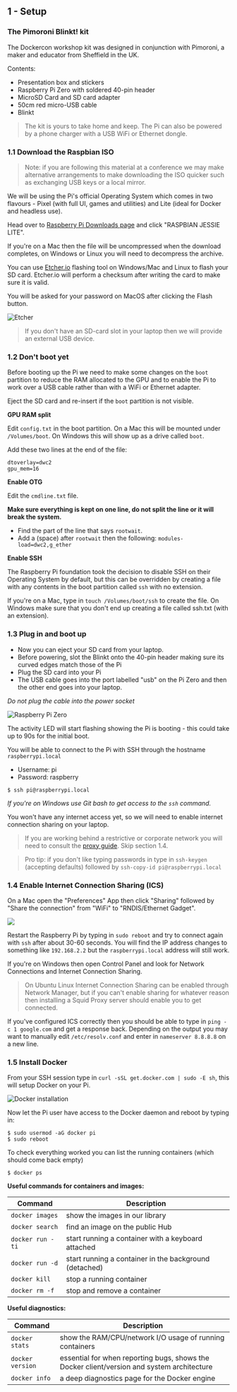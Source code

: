 ## 1 - Setup

### The Pimoroni Blinkt! kit

The Dockercon workshop kit was designed in conjunction with Pimoroni, a maker and educator from Sheffield in the UK.

Contents:

* Presentation box and stickers
* Raspberry Pi Zero with soldered 40-pin header
* MicroSD Card and SD card adapter
* 50cm red micro-USB cable
* Blinkt

> The kit is yours to take home and keep. The Pi can also be powered by a phone charger with a USB WiFi or Ethernet dongle.

### 1.1 Download the Raspbian ISO

> Note: if you are following this material at a conference we may make alternative arrangements to make downloading the ISO quicker such as exchanging USB keys or a local mirror.

We will be using the Pi's official Operating System which comes in two flavours - Pixel (with full UI, games and utilities) and Lite (ideal for Docker and headless use).

Head over to [Raspberry Pi Downloads page](https://www.raspberrypi.org/downloads/raspbian/) and click "RASPBIAN JESSIE LITE".

If you're on a Mac then the file will be uncompressed when the download completes, on Windows or Linux you will need to decompress the archive.

You can use [Etcher.io](https://etcher.io) flashing tool on Windows/Mac and Linux to flash your SD card. Etcher.io will perform a checksum after writing the card to make sure it is valid.

You will be asked for your password on MacOS after clicking the Flash button. 

![Etcher](https://pbs.twimg.com/media/C29Ex0WXUAERiXw.jpg)

> If you don't have an SD-card slot in your laptop then we will provide an external USB device.

### 1.2 Don't boot yet

Before booting up the Pi we need to make some changes on the `boot` partition to reduce the RAM allocated to the GPU and to enable the Pi to work over a USB cable rather than with a WiFi or Ethernet adapter.

Eject the SD card and re-insert if the `boot` partition is not visible.

**GPU RAM split**

Edit `config.txt` in the boot partition. On a Mac this will be mounted under `/Volumes/boot`. On Windows this will show up as a drive called `boot`.

Add these two lines at the end of the file:

```
dtoverlay=dwc2
gpu_mem=16
```

**Enable OTG**

Edit the `cmdline.txt` file. 

**Make sure everything is kept on one line, do not split the line or it will break the system.**

* Find the part of the line that says `rootwait`. 
* Add a (space) after `rootwait` then the following: `modules-load=dwc2,g_ether`

**Enable SSH**

The Raspberry Pi foundation took the decision to disable SSH on their Operating System by default, but this can be overridden by creating a file with any contents in the boot partition called `ssh` with no extension.

If you're on a Mac, type in `touch /Volumes/boot/ssh` to create the file. On Windows make sure that you don't end up creating a file called ssh.txt (with an extension).

### 1.3 Plug in and boot up

* Now you can eject your SD card from your laptop.
* Before powering, slot the Blinkt onto the 40-pin header making sure its curved edges match those of the Pi
* Plug the SD card into your Pi
* The USB cable goes into the port labelled "usb" on the Pi Zero and then the other end goes into your laptop.

*Do not plug the cable into the power socket*

![Raspberry Pi Zero](https://pbs.twimg.com/media/C3e_27aWQAELXDd.jpg)


The activity LED will start flashing showing the Pi is booting - this could take up to 90s for the initial boot.

You will be able to connect to the Pi with SSH through the hostname `raspberrypi.local`

* Username: pi
* Password: raspberry

```
$ ssh pi@raspberrypi.local
```

*If you're on Windows use Git bash to get access to the `ssh` command.*

You won't have any internet access yet, so we will need to enable internet connection sharing on your laptop.

> If you are working behind a restrictive or corporate network you will need to consult the [proxy guide](https://github.com/alexellis/dockercon-blinkt/blob/master/PROXIES.md). Skip section 1.4.

> Pro tip: if you don't like typing passwords in type in `ssh-keygen` (accepting defaults) followed by `ssh-copy-id pi@raspberrypi.local`

### 1.4 Enable Internet Connection Sharing (ICS)

On a Mac open the "Preferences" App then click "Sharing" followed by  "Share the connection" from "WiFi" to "RNDIS/Ethernet Gadget".

![](http://blog.alexellis.io/content/images/2016/12/Screen-Shot-2016-12-20-at-8-48-43-PM.png)

Restart the Raspberry Pi by typing in `sudo reboot` and try to connect again with `ssh` after about 30-60 seconds. You will find the IP address changes to something like `192.168.2.2` but the `raspberrypi.local` address will still work.

If you're on Windows then open Control Panel and look for Network Connections and Internet Connection Sharing.

> On Ubuntu Linux Internet Connection Sharing can be enabled through Network Manager, but if you can't enable sharing for whatever reason then installing a Squid Proxy server should enable you to get connected.

If you've configured ICS correctly then you should be able to type in `ping -c 1 google.com` and get a response back. Depending on the output you may want to manually edit `/etc/resolv.conf` and enter in `nameserver 8.8.8.8` on a new line.

### 1.5 Install Docker

From your SSH session type in `curl -sSL get.docker.com | sudo -E sh`, this will setup Docker on your Pi.

![Docker installation](http://blog.alexellis.io/content/images/2016/12/Screen-Shot-2016-12-20-at-8-51-25-PM.png)

Now let the Pi user have access to the Docker daemon and reboot by typing in: 

```
$ sudo usermod -aG docker pi
$ sudo reboot
```

To check everything worked you can list the running containers (which should come back empty)

```
$ docker ps
```

**Useful commands for containers and images:**

|Command           | Description |
-------------------|---------------
| `docker images`  | show the images in our library |
| `docker search`  | find an image on the public Hub |
| `docker run -ti` | start running a container with a keyboard attached|
| `docker run -d`  | start running a container in the background (detached)|
| `docker kill`    | stop a running container |
| `docker rm -f`   | stop and remove a container |


**Useful diagnostics:**

|Command           | Description |
-------------------|---------------
| `docker stats`   | show the RAM/CPU/network I/O usage of running containers |
| `docker version` | essential for when reporting bugs, shows the Docker client/version and system architecture |
| `docker info`    | a deep diagnostics page for the Docker engine |
